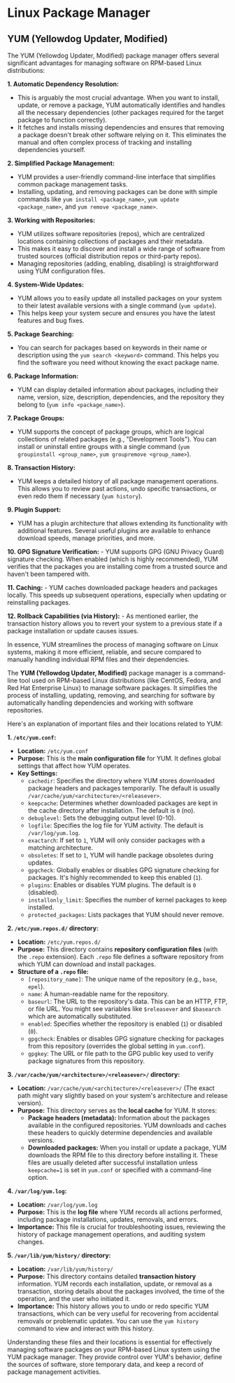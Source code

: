 # Linux Package Manager

## YUM (Yellowdog Updater, Modified)
The YUM (Yellowdog Updater, Modified) package manager offers several significant advantages for managing software on RPM-based Linux distributions:

**1. Automatic Dependency Resolution:**
   - This is arguably the most crucial advantage. When you want to install, update, or remove a package, YUM automatically identifies and handles all the necessary dependencies (other packages required for the target package to function correctly).
   - It fetches and installs missing dependencies and ensures that removing a package doesn't break other software relying on it. This eliminates the manual and often complex process of tracking and installing dependencies yourself.

**2. Simplified Package Management:**
   - YUM provides a user-friendly command-line interface that simplifies common package management tasks.
   - Installing, updating, and removing packages can be done with simple commands like `yum install <package_name>`, `yum update <package_name>`, and `yum remove <package_name>`.

**3. Working with Repositories:**
   - YUM utilizes software repositories (repos), which are centralized locations containing collections of packages and their metadata.
   - This makes it easy to discover and install a wide range of software from trusted sources (official distribution repos or third-party repos).
   - Managing repositories (adding, enabling, disabling) is straightforward using YUM configuration files.

**4. System-Wide Updates:**
   - YUM allows you to easily update all installed packages on your system to their latest available versions with a single command (`yum update`).
   - This helps keep your system secure and ensures you have the latest features and bug fixes.

**5. Package Searching:**
   - You can search for packages based on keywords in their name or description using the `yum search <keyword>` command. This helps you find the software you need without knowing the exact package name.

**6. Package Information:**
   - YUM can display detailed information about packages, including their name, version, size, description, dependencies, and the repository they belong to (`yum info <package_name>`).

**7. Package Groups:**
   - YUM supports the concept of package groups, which are logical collections of related packages (e.g., "Development Tools"). You can install or uninstall entire groups with a single command (`yum groupinstall <group_name>`, `yum groupremove <group_name>`).

**8. Transaction History:**
   - YUM keeps a detailed history of all package management operations. This allows you to review past actions, undo specific transactions, or even redo them if necessary (`yum history`).

**9. Plugin Support:**
   - YUM has a plugin architecture that allows extending its functionality with additional features. Several useful plugins are available to enhance download speeds, manage priorities, and more.

**10. GPG Signature Verification:**
    - YUM supports GPG (GNU Privacy Guard) signature checking. When enabled (which is highly recommended), YUM verifies that the packages you are installing come from a trusted source and haven't been tampered with.

**11. Caching:**
    - YUM caches downloaded package headers and packages locally. This speeds up subsequent operations, especially when updating or reinstalling packages.

**12. Rollback Capabilities (via History):**
    - As mentioned earlier, the transaction history allows you to revert your system to a previous state if a package installation or update causes issues.

In essence, YUM streamlines the process of managing software on Linux systems, making it more efficient, reliable, and secure compared to manually handling individual RPM files and their dependencies.

The **YUM (Yellowdog Updater, Modified)** package manager is a command-line tool used on RPM-based Linux distributions (like CentOS, Fedora, and Red Hat Enterprise Linux) to manage software packages. It simplifies the process of installing, updating, removing, and searching for software by automatically handling dependencies and working with software repositories.

Here's an explanation of important files and their locations related to YUM:

**1. `/etc/yum.conf`:**

* **Location:** `/etc/yum.conf`
* **Purpose:** This is the **main configuration file** for YUM. It defines global settings that affect how YUM operates.
* **Key Settings:**
    * `cachedir`: Specifies the directory where YUM stores downloaded package headers and packages temporarily. The default is usually `/var/cache/yum/<architecture>/<releasever>`.
    * `keepcache`: Determines whether downloaded packages are kept in the cache directory after installation. The default is `0` (no).
    * `debuglevel`: Sets the debugging output level (0-10).
    * `logfile`: Specifies the log file for YUM activity. The default is `/var/log/yum.log`.
    * `exactarch`: If set to `1`, YUM will only consider packages with a matching architecture.
    * `obsoletes`: If set to `1`, YUM will handle package obsoletes during updates.
    * `gpgcheck`: Globally enables or disables GPG signature checking for packages. It's highly recommended to keep this enabled (`1`).
    * `plugins`: Enables or disables YUM plugins. The default is `0` (disabled).
    * `installonly_limit`: Specifies the number of kernel packages to keep installed.
    * `protected_packages`: Lists packages that YUM should never remove.

**2. `/etc/yum.repos.d/` directory:**

* **Location:** `/etc/yum.repos.d/`
* **Purpose:** This directory contains **repository configuration files** (with the `.repo` extension). Each `.repo` file defines a software repository from which YUM can download and install packages.
* **Structure of a `.repo` file:**
    * `[repository_name]`: The unique name of the repository (e.g., `base`, `epel`).
    * `name`: A human-readable name for the repository.
    * `baseurl`: The URL to the repository's data. This can be an HTTP, FTP, or file URL. You might see variables like `$releasever` and `$basearch` which are automatically substituted.
    * `enabled`: Specifies whether the repository is enabled (`1`) or disabled (`0`).
    * `gpgcheck`: Enables or disables GPG signature checking for packages from this repository (overrides the global setting in `yum.conf`).
    * `gpgkey`: The URL or file path to the GPG public key used to verify package signatures from this repository.

**3. `/var/cache/yum/<architecture>/<releasever>/` directory:**

* **Location:** `/var/cache/yum/<architecture>/<releasever>/` (The exact path might vary slightly based on your system's architecture and release version).
* **Purpose:** This directory serves as the **local cache** for YUM. It stores:
    * **Package headers (metadata):** Information about the packages available in the configured repositories. YUM downloads and caches these headers to quickly determine dependencies and available versions.
    * **Downloaded packages:** When you install or update a package, YUM downloads the RPM file to this directory before installing it. These files are usually deleted after successful installation unless `keepcache=1` is set in `yum.conf` or specified with a command-line option.

**4. `/var/log/yum.log`:**

* **Location:** `/var/log/yum.log`
* **Purpose:** This is the **log file** where YUM records all actions performed, including package installations, updates, removals, and errors.
* **Importance:** This file is crucial for troubleshooting issues, reviewing the history of package management operations, and auditing system changes.

**5. `/var/lib/yum/history/` directory:**

* **Location:** `/var/lib/yum/history/`
* **Purpose:** This directory contains detailed **transaction history** information. YUM records each installation, update, or removal as a transaction, storing details about the packages involved, the time of the operation, and the user who initiated it.
* **Importance:** This history allows you to undo or redo specific YUM transactions, which can be very useful for recovering from accidental removals or problematic updates. You can use the `yum history` command to view and interact with this history.

Understanding these files and their locations is essential for effectively managing software packages on your RPM-based Linux system using the YUM package manager. They provide control over YUM's behavior, define the sources of software, store temporary data, and keep a record of package management activities.
